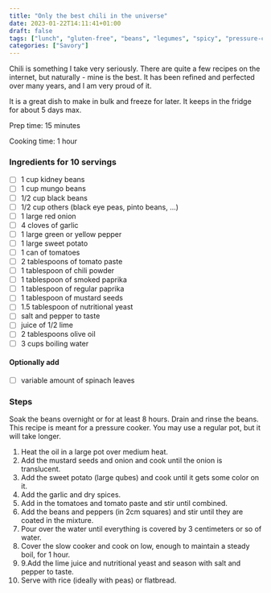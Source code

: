 ```yaml
---
title: "Only the best chili in the universe"
date: 2023-01-22T14:11:41+01:00
draft: false
tags: ["lunch", "gluten-free", "beans", "legumes", "spicy", "pressure-cooker"]
categories: ["Savory"]
---
```


Chili is something I take very seriously. There are quite a few recipes on the internet,
but naturally - mine is the best. It has been refined and perfected over 
many years, and I am very proud of it.

It is a great dish to make in bulk and freeze for later. It keeps in the fridge for about 5 days max.

<div class="recipe">
Prep time: 15 minutes

Cooking time: 1 hour

### Ingredients for 10 servings
- [ ] 1 cup kidney beans
- [ ] 1 cup mungo beans
- [ ] 1/2 cup black beans
- [ ] 1/2 cup others (black eye peas, pinto beans, ...)
- [ ] 1 large red onion
- [ ] 4 cloves of garlic
- [ ] 1 large green or yellow pepper
- [ ] 1 large sweet potato
- [ ] 1 can of tomatoes
- [ ] 2 tablespoons of tomato paste
- [ ] 1 tablespoon of chili powder
- [ ] 1 tablespoon of smoked paprika
- [ ] 1 tablespoon of regular paprika
- [ ] 1 tablespoon of mustard seeds
- [ ] 1.5 tablespoon of nutritional yeast
- [ ] salt and pepper to taste
- [ ] juice of 1/2 lime
- [ ] 2 tablespoons olive oil
- [ ] 3 cups boiling water
#### Optionally add
- [ ] variable amount of spinach leaves

### Steps
Soak the beans overnight or for at least 8 hours. Drain and rinse the beans. This recipe is meant 
for a pressure cooker. You may use a regular pot, but it will take longer.
1. Heat the oil in a large pot over medium heat.
2. Add the mustard seeds and onion and cook until the onion is translucent.
3. Add the sweet potato (large qubes) and cook until it gets some color on it.
4. Add the garlic and dry spices.
5. Add in the tomatoes and tomato paste and stir until combined.
6. Add the beans and peppers (in 2cm squares) and stir until they are coated in the mixture.
7. Pour over the water until everything is covered by 3 centimeters or so of water.
8. Cover the slow cooker and cook on low, enough to maintain a steady boil, for 1 hour. 
9. 9.Add the lime juice and nutritional yeast and season with salt and pepper to taste.
10. Serve with rice (ideally with peas) or flatbread.

</div>
